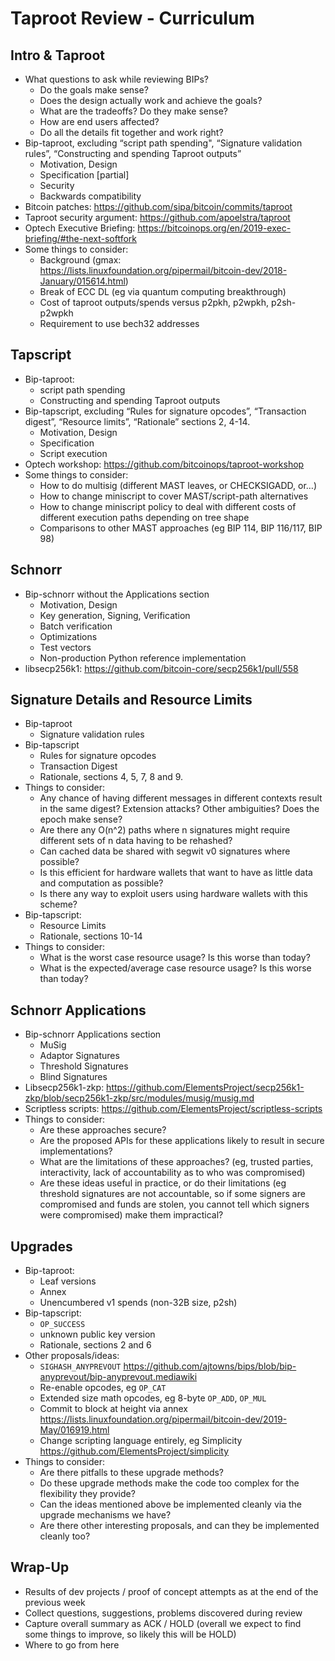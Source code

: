 # Taproot Review - Curriculum

## Intro & Taproot

* What questions to ask while reviewing BIPs?
  * Do the goals make sense?
  * Does the design actually work and achieve the goals?
  * What are the tradeoffs? Do they make sense?
  * How are end users affected?
  * Do all the details fit together and work right?
* Bip-taproot, excluding “script path spending", “Signature validation rules”, “Constructing and spending Taproot outputs”
  * Motivation, Design
  * Specification [partial]
  * Security
  * Backwards compatibility
* Bitcoin patches: https://github.com/sipa/bitcoin/commits/taproot
* Taproot security argument: https://github.com/apoelstra/taproot
* Optech Executive Briefing: https://bitcoinops.org/en/2019-exec-briefing/#the-next-softfork
* Some things to consider:
  * Background (gmax: https://lists.linuxfoundation.org/pipermail/bitcoin-dev/2018-January/015614.html)
  * Break of ECC DL (eg via quantum computing breakthrough)
  * Cost of taproot outputs/spends versus p2pkh, p2wpkh, p2sh-p2wpkh
  * Requirement to use bech32 addresses

## Tapscript

* Bip-taproot:
  * script path spending
  * Constructing and spending Taproot outputs
* Bip-tapscript, excluding “Rules for signature opcodes”, “Transaction digest”, “Resource limits”, “Rationale” sections 2, 4-14.
  * Motivation, Design
  * Specification
  * Script execution
* Optech workshop: https://github.com/bitcoinops/taproot-workshop
* Some things to consider:
  * How to do multisig (different MAST leaves, or CHECKSIGADD, or…)
  * How to change miniscript to cover MAST/script-path alternatives
  * How to change miniscript policy to deal with different costs of different execution paths depending on tree shape
  * Comparisons to other MAST approaches (eg BIP 114, BIP 116/117, BIP 98)

## Schnorr

* Bip-schnorr without the Applications section
  * Motivation, Design
  * Key generation, Signing, Verification
  * Batch verification
  * Optimizations
  * Test vectors
  * Non-production Python reference implementation
* libsecp256k1: https://github.com/bitcoin-core/secp256k1/pull/558

## Signature Details and Resource Limits

* Bip-taproot
  * Signature validation rules
* Bip-tapscript
  * Rules for signature opcodes
  * Transaction Digest
  * Rationale, sections 4, 5, 7, 8 and 9.
* Things to consider:
  * Any chance of having different messages in different contexts result in the same digest? Extension attacks? Other ambiguities? Does the epoch make sense?
  * Are there any O(n^2) paths where n signatures might require different sets of n data having to be rehashed?
  * Can cached data be shared with segwit v0 signatures where possible?
  * Is this efficient for hardware wallets that want to have as little data and computation as possible?
  * Is there any way to exploit users using hardware wallets with this scheme?
* Bip-tapscript:
  * Resource Limits
  * Rationale, sections 10-14
* Things to consider:
  * What is the worst case resource usage? Is this worse than today?
  * What is the expected/average case resource usage? Is this worse than today?

## Schnorr Applications

* Bip-schnorr Applications section
  * MuSig
  * Adaptor Signatures
  * Threshold Signatures
  * Blind Signatures
* Libsecp256k1-zkp: https://github.com/ElementsProject/secp256k1-zkp/blob/secp256k1-zkp/src/modules/musig/musig.md
* Scriptless scripts: https://github.com/ElementsProject/scriptless-scripts
* Things to consider:
  * Are these approaches secure?
  * Are the proposed APIs for these applications likely to result in secure implementations?
  * What are the limitations of these approaches? (eg, trusted parties, interactivity, lack of accountability as to who was compromised)
  * Are these ideas useful in practice, or do their limitations (eg threshold signatures are not accountable, so if some signers are compromised and funds are stolen, you cannot tell which signers were compromised) make them impractical?

## Upgrades

* Bip-taproot:
  * Leaf versions
  * Annex
  * Unencumbered v1 spends (non-32B size, p2sh)
* Bip-tapscript:
  * `OP_SUCCESS`
  * unknown public key version
  * Rationale, sections 2 and 6
* Other proposals/ideas:
  * `SIGHASH_ANYPREVOUT` https://github.com/ajtowns/bips/blob/bip-anyprevout/bip-anyprevout.mediawiki
  * Re-enable opcodes, eg `OP_CAT`
  * Extended size math opcodes, eg 8-byte `OP_ADD`, `OP_MUL`
  * Commit to block at height via annex https://lists.linuxfoundation.org/pipermail/bitcoin-dev/2019-May/016919.html
  * Change scripting language entirely, eg Simplicity https://github.com/ElementsProject/simplicity
* Things to consider:
  * Are there pitfalls to these upgrade methods?
  * Do these upgrade methods make the code too complex for the flexibility they provide?
  * Can the ideas mentioned above be implemented cleanly via the upgrade mechanisms we have?
  * Are there other interesting proposals, and can they be implemented cleanly too?

## Wrap-Up

* Results of dev projects / proof of concept attempts as at the end of the previous week
* Collect questions, suggestions, problems discovered during review
* Capture overall summary as ACK / HOLD (overall we expect to find some things to improve, so likely this will be HOLD)
* Where to go from here

